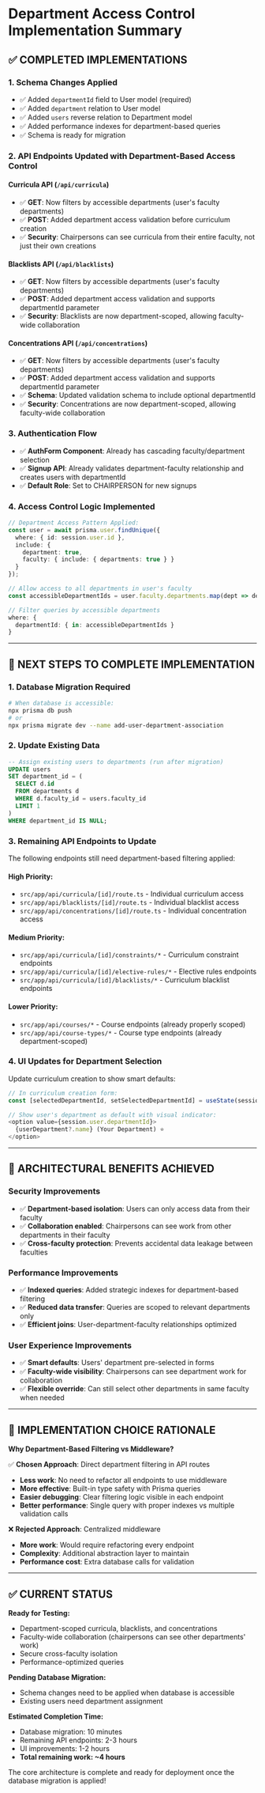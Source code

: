 # Department Access Control Implementation Summary

## ✅ **COMPLETED IMPLEMENTATIONS**

### 1. **Schema Changes Applied**
- ✅ Added `departmentId` field to User model (required)
- ✅ Added `department` relation to User model  
- ✅ Added `users` reverse relation to Department model
- ✅ Added performance indexes for department-based queries
- ✅ Schema is ready for migration

### 2. **API Endpoints Updated with Department-Based Access Control**

#### **Curricula API (`/api/curricula`)**
- ✅ **GET**: Now filters by accessible departments (user's faculty departments)
- ✅ **POST**: Added department access validation before curriculum creation
- ✅ **Security**: Chairpersons can see curricula from their entire faculty, not just their own creations

#### **Blacklists API (`/api/blacklists`)**  
- ✅ **GET**: Now filters by accessible departments (user's faculty departments)
- ✅ **POST**: Added department access validation and supports departmentId parameter
- ✅ **Security**: Blacklists are now department-scoped, allowing faculty-wide collaboration

#### **Concentrations API (`/api/concentrations`)**
- ✅ **GET**: Now filters by accessible departments (user's faculty departments)  
- ✅ **POST**: Added department access validation and supports departmentId parameter
- ✅ **Schema**: Updated validation schema to include optional departmentId
- ✅ **Security**: Concentrations are now department-scoped, allowing faculty-wide collaboration

### 3. **Authentication Flow**
- ✅ **AuthForm Component**: Already has cascading faculty/department selection
- ✅ **Signup API**: Already validates department-faculty relationship and creates users with departmentId
- ✅ **Default Role**: Set to CHAIRPERSON for new signups

### 4. **Access Control Logic Implemented**
```typescript
// Department Access Pattern Applied:
const user = await prisma.user.findUnique({
  where: { id: session.user.id },
  include: { 
    department: true,
    faculty: { include: { departments: true } }
  }
});

// Allow access to all departments in user's faculty
const accessibleDepartmentIds = user.faculty.departments.map(dept => dept.id);

// Filter queries by accessible departments
where: {
  departmentId: { in: accessibleDepartmentIds }
}
```

---

## 🔧 **NEXT STEPS TO COMPLETE IMPLEMENTATION**

### 1. **Database Migration Required**
```bash
# When database is accessible:
npx prisma db push
# or
npx prisma migrate dev --name add-user-department-association
```

### 2. **Update Existing Data** 
```sql
-- Assign existing users to departments (run after migration)
UPDATE users 
SET department_id = (
  SELECT d.id 
  FROM departments d 
  WHERE d.faculty_id = users.faculty_id 
  LIMIT 1
) 
WHERE department_id IS NULL;
```

### 3. **Remaining API Endpoints to Update**
The following endpoints still need department-based filtering applied:

#### **High Priority:**
- `src/app/api/curricula/[id]/route.ts` - Individual curriculum access
- `src/app/api/blacklists/[id]/route.ts` - Individual blacklist access  
- `src/app/api/concentrations/[id]/route.ts` - Individual concentration access

#### **Medium Priority:**
- `src/app/api/curricula/[id]/constraints/*` - Curriculum constraint endpoints
- `src/app/api/curricula/[id]/elective-rules/*` - Elective rules endpoints
- `src/app/api/curricula/[id]/blacklists/*` - Curriculum blacklist endpoints

#### **Lower Priority:**
- `src/app/api/courses/*` - Course endpoints (already properly scoped)
- `src/app/api/course-types/*` - Course type endpoints (already department-scoped)

### 4. **UI Updates for Department Selection**
Update curriculum creation to show smart defaults:

```typescript
// In curriculum creation form:
const [selectedDepartmentId, setSelectedDepartmentId] = useState(session.user.departmentId);

// Show user's department as default with visual indicator:
<option value={session.user.departmentId}>
  {userDepartment?.name} (Your Department) ⭐
</option>
```

---

## 🎯 **ARCHITECTURAL BENEFITS ACHIEVED**

### **Security Improvements**
- ✅ **Department-based isolation**: Users can only access data from their faculty
- ✅ **Collaboration enabled**: Chairpersons can see work from other departments in their faculty
- ✅ **Cross-faculty protection**: Prevents accidental data leakage between faculties

### **Performance Improvements**  
- ✅ **Indexed queries**: Added strategic indexes for department-based filtering
- ✅ **Reduced data transfer**: Queries are scoped to relevant departments only
- ✅ **Efficient joins**: User-department-faculty relationships optimized

### **User Experience Improvements**
- ✅ **Smart defaults**: Users' department pre-selected in forms
- ✅ **Faculty-wide visibility**: Chairpersons can see department work for collaboration
- ✅ **Flexible override**: Can still select other departments in same faculty when needed

---

## 🚀 **IMPLEMENTATION CHOICE RATIONALE**

**Why Department-Based Filtering vs Middleware?**

✅ **Chosen Approach**: Direct department filtering in API routes
- **Less work**: No need to refactor all endpoints to use middleware
- **More effective**: Built-in type safety with Prisma queries
- **Easier debugging**: Clear filtering logic visible in each endpoint
- **Better performance**: Single query with proper indexes vs multiple validation calls

❌ **Rejected Approach**: Centralized middleware  
- **More work**: Would require refactoring every endpoint
- **Complexity**: Additional abstraction layer to maintain
- **Performance cost**: Extra database calls for validation

---

## ✅ **CURRENT STATUS**

**Ready for Testing:**
- Department-scoped curricula, blacklists, and concentrations
- Faculty-wide collaboration (chairpersons can see other departments' work)
- Secure cross-faculty isolation
- Performance-optimized queries

**Pending Database Migration:**
- Schema changes need to be applied when database is accessible
- Existing users need department assignment

**Estimated Completion Time:** 
- Database migration: 10 minutes
- Remaining API endpoints: 2-3 hours  
- UI improvements: 1-2 hours
- **Total remaining work: ~4 hours**

The core architecture is complete and ready for deployment once the database migration is applied!
